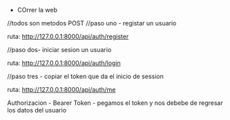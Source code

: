 - COrrer la web

//todos son metodos POST
//paso uno - registar un usuario

ruta:
 http://127.0.0.1:8000/api/auth/register
 
 //paso dos- iniciar sesion un usuario

ruta:
 http://127.0.0.1:8000/api/auth/login
 
 //paso tres - copiar el token que da el inicio de session

ruta:
 http://127.0.0.1:8000/api/auth/me
 
 Authorizacion - Bearer Token - pegamos el token
  y nos debebe de regresar los datos del usuario



